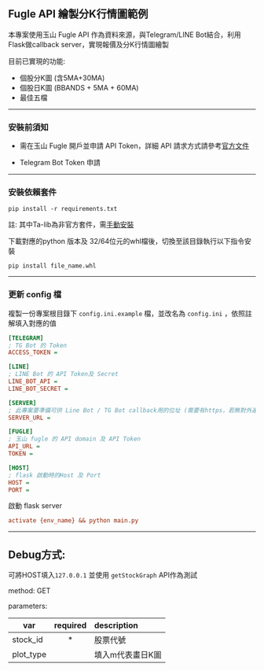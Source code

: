 ## Fugle API 繪製分K行情圖範例

本專案使用玉山 Fugle API 作為資料來源，與Telegram/LINE Bot結合，利用Flask做callback server，實現報價及分K行情圖繪製

目前已實現的功能: 
- 個股分K圖 (含5MA+30MA)
- 個股日K圖 (BBANDS + 5MA + 60MA)
- 最佳五檔

---

### 安裝前須知

- 需在玉山 Fugle 開戶並申請 API Token，詳細 API 請求方式請參考[官方文件](https://developer.fugle.tw/document/intraday/introduction)

- Telegram Bot Token 申請

---

### 安裝依賴套件

`pip install -r requirements.txt`

註: 其中Ta-lib為非官方套件，需[手動安裝](https://www.lfd.uci.edu/~gohlke/pythonlibs/#ta-lib)

下載對應的python 版本及 32/64位元的whl檔後，切換至該目錄執行以下指令安裝

`pip install file_name.whl`

---
### 更新 config 檔

複製一份專案根目錄下 `config.ini.example` 檔，並改名為 `config.ini` ，依照註解填入對應的值
```ini
[TELEGRAM]
; TG Bot 的 Token
ACCESS_TOKEN =

[LINE]
; LINE Bot 的 API Token及 Secret
LINE_BOT_API =
LINE_BOT_SECRET =

[SERVER]
; 此專案要準備可供 Line Bot / TG Bot callback用的位址 (需要有https，若無對外連線的配置可以用ngrok)
SERVER_URL = 

[FUGLE]
; 玉山 fugle 的 API domain 及 API Token
API_URL =
TOKEN =

[HOST]
; flask 啟動時的Host 及 Port
HOST =
PORT =
```

啟動 flask server
```ini
activate {env_name} && python main.py
```
-----
## Debug方式:
可將HOST填入`127.0.0.1` 並使用 `getStockGraph` API作為測試

method: GET

parameters:

var| required|description
----|:----:|:-----
stock_id|*|股票代號
plot_type| |填入m代表畫日K圖

